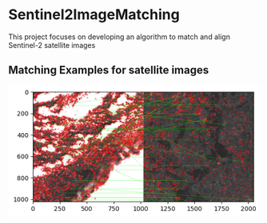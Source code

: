 # Sentinel2ImageMatching
This project focuses on developing an algorithm to match and align Sentinel-2 satellite images
## Matching Examples for satellite images

![SIFT-Brute-Force](matches/BF_match_1.png)
